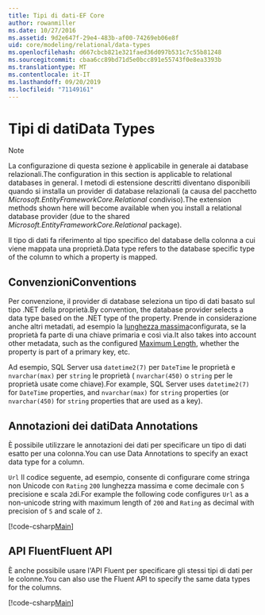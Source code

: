 ```yaml
---
title: Tipi di dati-EF Core
author: rowanmiller
ms.date: 10/27/2016
ms.assetid: 9d2e647f-29e4-483b-af00-74269eb06e8f
uid: core/modeling/relational/data-types
ms.openlocfilehash: d667cbcb821e321faed36d097b531c7c55b81248
ms.sourcegitcommit: cbaa6cc89bd71d5e0bcc891e55743f0e8ea3393b
ms.translationtype: MT
ms.contentlocale: it-IT
ms.lasthandoff: 09/20/2019
ms.locfileid: "71149161"
---
```

# <a name="data-types"></a><span data-ttu-id="f8130-102">Tipi di dati</span><span class="sxs-lookup"><span data-stu-id="f8130-102">Data Types</span></span>

> [!NOTE]  
> <span data-ttu-id="f8130-103">La configurazione di questa sezione è applicabile in generale ai database relazionali.</span><span class="sxs-lookup"><span data-stu-id="f8130-103">The configuration in this section is applicable to relational databases in general.</span></span> <span data-ttu-id="f8130-104">I metodi di estensione descritti diventano disponibili quando si installa un provider di database relazionali (a causa del pacchetto *Microsoft.EntityFrameworkCore.Relational* condiviso).</span><span class="sxs-lookup"><span data-stu-id="f8130-104">The extension methods shown here will become available when you install a relational database provider (due to the shared *Microsoft.EntityFrameworkCore.Relational* package).</span></span>

<span data-ttu-id="f8130-105">Il tipo di dati fa riferimento al tipo specifico del database della colonna a cui viene mappata una proprietà.</span><span class="sxs-lookup"><span data-stu-id="f8130-105">Data type refers to the database specific type of the column to which a property is mapped.</span></span>

## <a name="conventions"></a><span data-ttu-id="f8130-106">Convenzioni</span><span class="sxs-lookup"><span data-stu-id="f8130-106">Conventions</span></span>

<span data-ttu-id="f8130-107">Per convenzione, il provider di database seleziona un tipo di dati basato sul tipo .NET della proprietà.</span><span class="sxs-lookup"><span data-stu-id="f8130-107">By convention, the database provider selects a data type based on the .NET type of the property.</span></span> <span data-ttu-id="f8130-108">Prende in considerazione anche altri metadati, ad esempio la [lunghezza massima](../max-length.md)configurata, se la proprietà fa parte di una chiave primaria e così via.</span><span class="sxs-lookup"><span data-stu-id="f8130-108">It also takes into account other metadata, such as the configured [Maximum Length](../max-length.md), whether the property is part of a primary key, etc.</span></span>

<span data-ttu-id="f8130-109">Ad esempio, SQL Server usa `datetime2(7)` per `DateTime` le proprietà e `nvarchar(max)` per `string` le proprietà ( `nvarchar(450)` o `string` per le proprietà usate come chiave).</span><span class="sxs-lookup"><span data-stu-id="f8130-109">For example, SQL Server uses `datetime2(7)` for `DateTime` properties, and `nvarchar(max)` for `string` properties (or `nvarchar(450)` for `string` properties that are used as a key).</span></span>

## <a name="data-annotations"></a><span data-ttu-id="f8130-110">Annotazioni dei dati</span><span class="sxs-lookup"><span data-stu-id="f8130-110">Data Annotations</span></span>

<span data-ttu-id="f8130-111">È possibile utilizzare le annotazioni dei dati per specificare un tipo di dati esatto per una colonna.</span><span class="sxs-lookup"><span data-stu-id="f8130-111">You can use Data Annotations to specify an exact data type for a column.</span></span>

<span data-ttu-id="f8130-112">`Url` Il codice seguente, ad esempio, consente di configurare come stringa non Unicode con `Rating` `200` lunghezza massima e come decimale con `5` precisione e scala `2`di.</span><span class="sxs-lookup"><span data-stu-id="f8130-112">For example the following code configures `Url` as a non-unicode string with maximum length of `200` and `Rating` as decimal with precision of `5` and scale of `2`.</span></span>

[!code-csharp[Main](../../../../samples/core/Modeling/DataAnnotations/Samples/Relational/DataType.cs?name=Entities&highlight=4,6)]

## <a name="fluent-api"></a><span data-ttu-id="f8130-113">API Fluent</span><span class="sxs-lookup"><span data-stu-id="f8130-113">Fluent API</span></span>

<span data-ttu-id="f8130-114">È anche possibile usare l'API Fluent per specificare gli stessi tipi di dati per le colonne.</span><span class="sxs-lookup"><span data-stu-id="f8130-114">You can also use the Fluent API to specify the same data types for the columns.</span></span>

[!code-csharp[Main](../../../../samples/core/Modeling/FluentAPI/Samples/Relational/DataType.cs?name=Model&highlight=9-10)]
